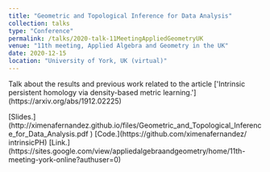 ```yaml
---
title: "Geometric and Topological Inference for Data Analysis"
collection: talks
type: "Conference"
permalink: /talks/2020-talk-11MeetingAppliedGeometryUK
venue: "11th meeting, Applied Algebra and Geometry in the UK"
date: 2020-12-15
location: "University of York, UK (virtual)"
---
```


<p>Talk about the results and previous work related to the article ['Intrinsic persistent homology via density-based metric learning.'](https://arxiv.org/abs/1912.02225)</p>
[Slides.](http://ximenafernandez.github.io/files/Geometric_and_Topological_Inference_for_Data_Analysis.pdf )
[Code.](https://github.com/ximenafernandez/ intrinsicPH)
[Link.](https://sites.google.com/view/appliedalgebraandgeometry/home/11th-meeting-york-online?authuser=0)
